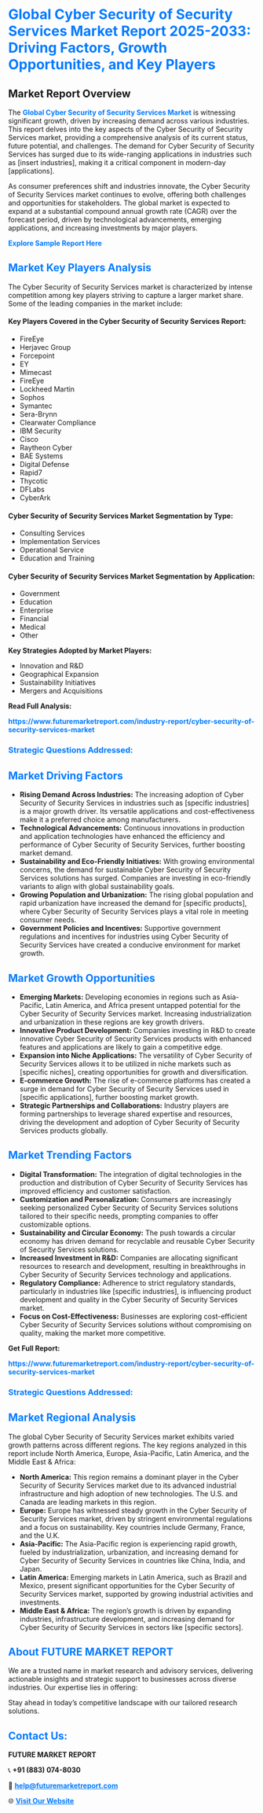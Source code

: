 <h1 style="color: #007BFF;">Global Cyber Security of Security Services Market Report 2025-2033: Driving Factors, Growth Opportunities, and Key Players</h1>

<section id="overview">
<h2>Market Report Overview</h2>
<p>The <a href="https://www.futuremarketreport.com/industry-report/cyber-security-of-security-services-market" style="color: #007BFF; text-decoration: none;"><strong>Global Cyber Security of Security Services Market</strong></a> is witnessing significant growth, driven by increasing demand across various industries. This report delves into the key aspects of the Cyber Security of Security Services market, providing a comprehensive analysis of its current status, future potential, and challenges. The demand for Cyber Security of Security Services has surged due to its wide-ranging applications in industries such as [insert industries], making it a critical component in modern-day [applications].</p>
<p>As consumer preferences shift and industries innovate, the Cyber Security of Security Services market continues to evolve, offering both challenges and opportunities for stakeholders. The global market is expected to expand at a substantial compound annual growth rate (CAGR) over the forecast period, driven by technological advancements, emerging applications, and increasing investments by major players.</p>
</section>

<section id="overview">
<p><a href="https://www.futuremarketreport.com/request-sample/reportId=98726" style="color: #007BFF; text-decoration: none;"><strong>Explore Sample Report Here</strong></a></p>
</section>

<section id="key-players">
<h2 style="color: #007BFF;">Market Key Players Analysis</h2>
<p>The Cyber Security of Security Services market is characterized by intense competition among key players striving to capture a larger market share. Some of the leading companies in the market include:</p>
<h4>Key Players Covered in the Cyber Security of Security Services Report:</h4>
<ul><li>FireEye</li><li>Herjavec Group</li><li>Forcepoint</li><li>EY</li><li>Mimecast</li><li>FireEye</li><li>Lockheed Martin</li><li>Sophos</li><li>Symantec</li><li>Sera-Brynn</li><li>Clearwater Compliance</li><li>IBM Security</li><li>Cisco</li><li>Raytheon Cyber</li><li>BAE Systems</li><li>Digital Defense</li><li>Rapid7</li><li>Thycotic</li><li>DFLabs</li><li>CyberArk</li></ul>
<h4>Cyber Security of Security Services Market Segmentation by Type:</h4>
<ul><li>Consulting Services</li><li>Implementation Services</li><li>Operational Service</li><li>Education and Training</li></ul>

<h4>Cyber Security of Security Services Market Segmentation by Application:</h4>
<ul><li>Government</li><li>Education</li><li>Enterprise</li><li>Financial</li><li>Medical</li><li>Other</li></ul>
<p><strong>Key Strategies Adopted by Market Players:</strong></p>
<ul>
<li>Innovation and R&D</li>
<li>Geographical Expansion</li>
<li>Sustainability Initiatives</li>
<li>Mergers and Acquisitions</li>
</ul>
</section>

<section>
<p><strong>Read Full Analysis: </strong></p><a href="https://www.futuremarketreport.com/industry-report/cyber-security-of-security-services-market" style="color: #007BFF; text-decoration: none;"><strong>https://www.futuremarketreport.com/industry-report/cyber-security-of-security-services-market</strong></a>
<h3 style="color: #007BFF;">Strategic Questions Addressed:</h3>
</section>

<section id="driving-factors">
<h2 style="color: #007BFF;">Market Driving Factors</h2>
<ul>
<li><strong>Rising Demand Across Industries:</strong> The increasing adoption of Cyber Security of Security Services in industries such as [specific industries] is a major growth driver. Its versatile applications and cost-effectiveness make it a preferred choice among manufacturers.</li>
<li><strong>Technological Advancements:</strong> Continuous innovations in production and application technologies have enhanced the efficiency and performance of Cyber Security of Security Services, further boosting market demand.</li>
<li><strong>Sustainability and Eco-Friendly Initiatives:</strong> With growing environmental concerns, the demand for sustainable Cyber Security of Security Services solutions has surged. Companies are investing in eco-friendly variants to align with global sustainability goals.</li>
<li><strong>Growing Population and Urbanization:</strong> The rising global population and rapid urbanization have increased the demand for [specific products], where Cyber Security of Security Services plays a vital role in meeting consumer needs.</li>
<li><strong>Government Policies and Incentives:</strong> Supportive government regulations and incentives for industries using Cyber Security of Security Services have created a conducive environment for market growth.</li>
</ul>
</section>

<section id="growth-opportunities">
<h2 style="color: #007BFF;">Market Growth Opportunities</h2>
<ul>
<li><strong>Emerging Markets:</strong> Developing economies in regions such as Asia-Pacific, Latin America, and Africa present untapped potential for the Cyber Security of Security Services market. Increasing industrialization and urbanization in these regions are key growth drivers.</li>
<li><strong>Innovative Product Development:</strong> Companies investing in R&D to create innovative Cyber Security of Security Services products with enhanced features and applications are likely to gain a competitive edge.</li>
<li><strong>Expansion into Niche Applications:</strong> The versatility of Cyber Security of Security Services allows it to be utilized in niche markets such as [specific niches], creating opportunities for growth and diversification.</li>
<li><strong>E-commerce Growth:</strong> The rise of e-commerce platforms has created a surge in demand for Cyber Security of Security Services used in [specific applications], further boosting market growth.</li>
<li><strong>Strategic Partnerships and Collaborations:</strong> Industry players are forming partnerships to leverage shared expertise and resources, driving the development and adoption of Cyber Security of Security Services products globally.</li>
</ul>
</section>

<section id="trending-factors">
<h2 style="color: #007BFF;">Market Trending Factors</h2>
<ul>
<li><strong>Digital Transformation:</strong> The integration of digital technologies in the production and distribution of Cyber Security of Security Services has improved efficiency and customer satisfaction.</li>
<li><strong>Customization and Personalization:</strong> Consumers are increasingly seeking personalized Cyber Security of Security Services solutions tailored to their specific needs, prompting companies to offer customizable options.</li>
<li><strong>Sustainability and Circular Economy:</strong> The push towards a circular economy has driven demand for recyclable and reusable Cyber Security of Security Services solutions.</li>
<li><strong>Increased Investment in R&D:</strong> Companies are allocating significant resources to research and development, resulting in breakthroughs in Cyber Security of Security Services technology and applications.</li>
<li><strong>Regulatory Compliance:</strong> Adherence to strict regulatory standards, particularly in industries like [specific industries], is influencing product development and quality in the Cyber Security of Security Services market.</li>
<li><strong>Focus on Cost-Effectiveness:</strong> Businesses are exploring cost-efficient Cyber Security of Security Services solutions without compromising on quality, making the market more competitive.</li>
</ul>
</section>

<section>
<p><strong>Get Full Report: </strong></p><a href="https://www.futuremarketreport.com/industry-report/cyber-security-of-security-services-market" style="color: #007BFF; text-decoration: none;"><strong>https://www.futuremarketreport.com/industry-report/cyber-security-of-security-services-market</strong></a>
<h3 style="color: #007BFF;">Strategic Questions Addressed:</h3>
</section>


<section id="regional-analysis">
<h2 style="color: #007BFF;">Market Regional Analysis</h2>
<p>The global Cyber Security of Security Services market exhibits varied growth patterns across different regions. The key regions analyzed in this report include North America, Europe, Asia-Pacific, Latin America, and the Middle East & Africa:</p>
<ul>
<li><strong>North America:</strong> This region remains a dominant player in the Cyber Security of Security Services market due to its advanced industrial infrastructure and high adoption of new technologies. The U.S. and Canada are leading markets in this region.</li>
<li><strong>Europe:</strong> Europe has witnessed steady growth in the Cyber Security of Security Services market, driven by stringent environmental regulations and a focus on sustainability. Key countries include Germany, France, and the U.K.</li>
<li><strong>Asia-Pacific:</strong> The Asia-Pacific region is experiencing rapid growth, fueled by industrialization, urbanization, and increasing demand for Cyber Security of Security Services in countries like China, India, and Japan.</li>
<li><strong>Latin America:</strong> Emerging markets in Latin America, such as Brazil and Mexico, present significant opportunities for the Cyber Security of Security Services market, supported by growing industrial activities and investments.</li>
<li><strong>Middle East & Africa:</strong> The region’s growth is driven by expanding industries, infrastructure development, and increasing demand for Cyber Security of Security Services in sectors like [specific sectors].</li>
</ul>
</section>

<footer>
<h2 style="color: #007BFF;">About FUTURE MARKET REPORT</h2>
<p>We are a trusted name in market research and advisory services, delivering actionable insights and strategic support to businesses across diverse industries. Our expertise lies in offering:</p>

<p>Stay ahead in today’s competitive landscape with our tailored research solutions.</p>

<h2 style="color: #007BFF;">Contact Us:</h2>
<p><strong>FUTURE MARKET REPORT</strong></p>
<p>📞 <strong>+91 (883) 074-8030</strong></p>
<p>📧 <strong><a href="mailto:help@futuremarketreport.com" style="color: #007BFF;">help@futuremarketreport.com</a></strong></p>
<p>🌐 <strong><a href="https://www.futuremarketreport.com/" style="color: #007BFF;">Visit Our Website</a></strong></p>
</footer>